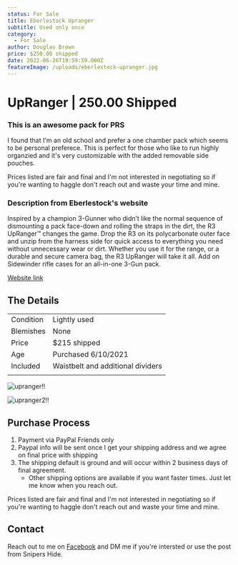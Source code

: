 ```yaml
---
status: For Sale
title: Eberlestock Upranger
subtitle: Used only once
category:
  - For Sale
author: Douglas Brown
price: $250.00 shipped
date: 2022-06-26T19:59:59.000Z
featureImage: /uploads/eberlestock-upranger.jpg
---
```

# UpRanger | 250.00 Shipped
### This is an awesome pack for PRS

I found that I'm an old school and prefer a one chamber pack which seems to be personal preferece.  This is perfect for those who like to run highly organzied and it's very customizable with the added removable side pouches.

Prices listed are fair and final and I'm not interested in negotiating so if you're wanting to haggle don't reach out and waste your time and mine. 

### Description from Eberlestock's website 
Inspired by a champion 3-Gunner who didn’t like the normal sequence of dismounting a pack face-down and rolling the straps in the dirt, the R3 UpRanger™ changes the game. Drop the R3 on its polycarbonate outer face and unzip from the harness side for quick access to everything you need without unnecessary wear or dirt. Whether you use it for the range, or a durable and secure camera bag, the R3 UpRanger will take it all. Add on Sidewinder rifle cases for an all-in-one 3-Gun pack.

[Website link](https://eberlestock.com/products/upranger?_pos=3&_sid=03fb181d2&_ss=r)

## The Details
|                   |                                                      |
| ------------------| ---------------------------------------------------- |
| Condition         | Lightly used                                   |
| Blemishes         | None                                        |
| Price             | $215 shipped                                    |
| Age               | Purchased 6/10/2021                                  |
| Included          | Waistbelt and additional dividers                    |
|                   |                                                      |

![upranger!!](/uploads/upranger2.jpg)

![upranger2!!](/uploads/upranger.jpg)

## Purchase Process

1. Payment via PayPal Friends only
2. Paypal info will be sent once I get your shipping address and we agree on final price with shipping
3. The shipping default is ground and will occur within 2 business days of final agreement. 
    - Other shipping options are available if you want faster times. Just let me know when you reach out. 

Prices listed are fair and final and I'm not interested in negotiating so if you're wanting to haggle don't reach out and waste your time and mine. 

## Contact
Reach out to me on [Facebook](https://www.facebook.com/douglasbrownca) and DM me if you're intersted or use the post from Snipers Hide.